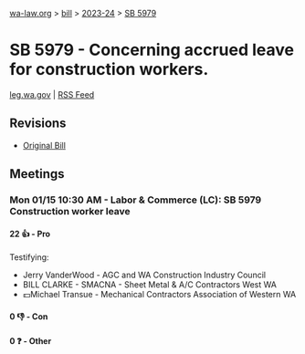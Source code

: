 [wa-law.org](/) > [bill](/bill/) > [2023-24](/bill/2023-24/) > [SB 5979](/bill/2023-24/sb/5979/)

# SB 5979 - Concerning accrued leave for construction workers.
[leg.wa.gov](https://app.leg.wa.gov/billsummary?BillNumber=5979&Year=2023&Initiative=false) | [RSS Feed](./rss.xml)

## Revisions
* [Original Bill](1/)

## Meetings
### Mon 01/15 10:30 AM - Labor & Commerce (LC): SB 5979 Construction worker leave
#### 22 👍 - Pro
Testifying:
* Jerry VanderWood - AGC and WA Construction Industry Council
* BILL CLARKE - SMACNA - Sheet Metal & A/C Contractors West WA
* 💵Michael Transue - Mechanical Contractors Association of Western WA

#### 0 👎 - Con

#### 0 ❓ - Other
